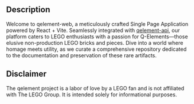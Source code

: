 ## Description

Welcome to qelement-web, a meticulously crafted Single Page Application powered by React + Vite. Seamlessly integrated with [qelement-api](https://github.com/ToastBubbles/qelement-api), our platform caters to LEGO enthusiasts with a passion for Q-Elements—those elusive non-production LEGO bricks and pieces. Dive into a world where homage meets utility, as we curate a comprehensive repository dedicated to the documentation and preservation of these rare artifacts.

## Disclaimer

The qelement project is a labor of love by a LEGO fan and is not affiliated with The LEGO Group. It is intended solely for informational purposes.
